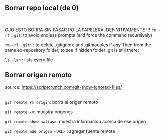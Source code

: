 ## Borrar repo local (de 0)<br>
<br>

OJO ESTO BORRA SIN PASAR PO LA PAPELERA, DEFINITIVAMENTE !!! `rm -rf .git`: to avoid endless prompts (and force the command recursively)

`rm -rf .git*` : to delete .gitignore and .gitmodules if any
Then from the same ex-repository folder, to see if hidden folder .git is still there:

`ls -lah` : lists every file

## Borrar origen remoto

source: https://scriptcrunch.com/git-show-ignored-files/
<br><br>

`git remote rm origin`: borra el origen remoto

`git remote -v`: muestra origenes

`git remote show <alias>`: muestra informacion acerca de ese origen

`git remote add origin <URL>` : agregar fuente remota


